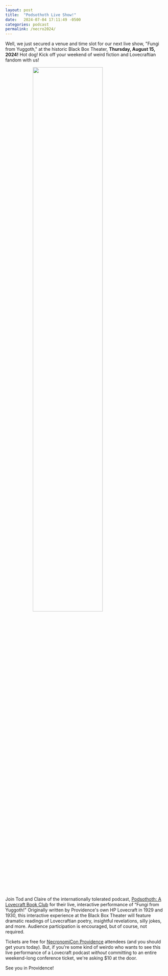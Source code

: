 ```yaml
---
layout: post
title:  "Podsothoth Live Show!"
date:   2024-07-04 17:11:49 -0500
categories: podcast
permalink: /necro2024/
---
```

Well, we just secured a venue and time slot for our next live show, "Fungi from Yuggoth,"
at the historic Black Box Theater, **Thursday, August 15, 2024!** Hot dog! Kick off your
weekend of weird fiction and Lovecraftian fandom with us!

<!-- I really have to fix this DNS nonsense -->

<img src="https://github.com/todb/hugesuccess.org/blob/main/podsothtoh-necronomicon-poster.png?raw=true"
    width="66%"
     style="display: block;
     margin-left: auto;
     margin-right: auto;"
 />

Join Tod and Claire of the internationally tolerated podcast, [Podsothoth: A Lovecraft Book Club](https://podsothoth.club)
for their live, interactive performance of “Fungi from Yuggoth!" Originally written by Providence's own HP Lovecraft in
1929 and 1930, this interactive experience at the Black Box Theater will feature dramatic readings of Lovecraftian poetry,
insightful revelations, silly jokes, and more. Audience participation is encouraged, but of course, not required.

Tickets are free for [NecronomiCon Providence](necronomicon-providence.com) attendees (and you should get yours today).
But, if you're some kind of weirdo who wants to see this live performance of a Lovecraft podcast *without* committing
to an entire weekend-long conference ticket, we're asking $10 at the door.

See you in Providence!
